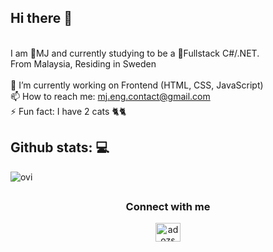 ## Hi there 👋
<br>
I am 🦝MJ and currently studying to be a 🌱Fullstack C#/.NET.
<br>
From Malaysia, Residing in Sweden
<br><br>
 🔭 I’m currently working on Frontend (HTML, CSS, JavaScript)
 <br>
 📫 How to reach me: <a href="mailto:mj.eng.contact@gmail.com">mj.eng.contact@gmail.com</a>
 <br>
 ⚡ Fun fact: I have 2 cats 🐈🐈

## Github stats: 💻
<img src="https://github-readme-stats.vercel.app/api/top-langs?username=MJ-Eng-codes&show_icons=true&locale=en&layout=compact&theme=nightowl" alt="ovi" />

##
<h3 align="center">Connect with me</h3>
<p align="center">
<a href="https://www.linkedin.com/in/mj-yen-eng/" target="blank"><img align="center" src="https://raw.githubusercontent.com/rahuldkjain/github-profile-readme-generator/master/src/images/icons/Social/linked-in-alt.svg" alt="adozs" height="30" width="40" /></a>

</p>
<!--
**MJ-Eng-codes/MJ-Eng-codes** is a ✨ _special_ ✨ repository because its `README.md` (this file) appears on your GitHub profile.

Here are some ideas to get you started:

- 🔭 I’m currently working on ...
- 🌱 I’m currently learning ...
- 👯 I’m looking to collaborate on ...
- 🤔 I’m looking for help with ...
- 💬 Ask me about ...
- 📫 How to reach me: ...
- 😄 Pronouns: ...
- ⚡ Fun fact: ...
-->
